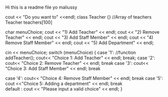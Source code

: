 Hi this is a readme file
yo maliussy

cout << "Do you want to" <<endl;
class Teacher {}
//Array of teachers Teacher teachers[100]


char menuChoice;
cout << "1) Add Teacher" << endl;
cout << "2) Remove Teacher" << endl;
cout << "3) Add Staff Member" << endl;
cout << "4) Remove Staff Member" << endl;
cout << "5) Add Department" << endl; 

cin << menuChoice;
switch (menuChoice)
{
    case '1':
    //function addTeacher();
        cout<< "Choice 1: Add Teacher" << endl;
        break;
case '2':
        cout<< "Choice 2: Remove Teacher" << endl;
        break
case '3':
        cout<< "Choice 3: Add Staff Member" << endl;
        break

case '4':
        cout<< "Choice 4: Remove Staff Member" << endl;
        break
case '5':
        cout <<"Choice 5: Adding a department" << endl;
        break  
default :
        cout << "Please input a valid choice" << endl;
}